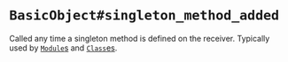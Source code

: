 `BasicObject#singleton_method_added`
====================================

Called any time a singleton method is defined on the receiver.  Typically used
by [`Module`s](../../module) and [`Class`es](../../class).
